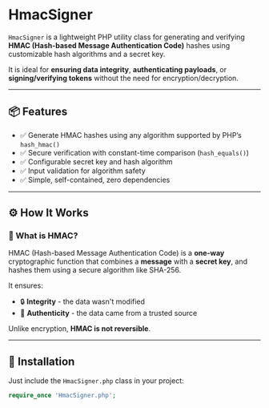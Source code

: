 # HmacSigner

`HmacSigner` is a lightweight PHP utility class for generating and verifying **HMAC (Hash-based Message Authentication Code)** hashes using customizable hash algorithms and a secret key.

It is ideal for **ensuring data integrity**, **authenticating payloads**, or **signing/verifying tokens** without the need for encryption/decryption.

---

## 📦 Features

- ✅ Generate HMAC hashes using any algorithm supported by PHP’s `hash_hmac()`
- ✅ Secure verification with constant-time comparison (`hash_equals()`)
- ✅ Configurable secret key and hash algorithm
- ✅ Input validation for algorithm safety
- ✅ Simple, self-contained, zero dependencies

---

## ⚙️ How It Works

### 🔐 What is HMAC?

HMAC (Hash-based Message Authentication Code) is a **one-way** cryptographic function that combines a **message** with a **secret key**, and hashes them using a secure algorithm like SHA-256.

It ensures:
- 🔒 **Integrity** - the data wasn't modified
- 🔑 **Authenticity** - the data came from a trusted source

Unlike encryption, **HMAC is not reversible**.

---

## 🚀 Installation

Just include the `HmacSigner.php` class in your project:

```php
require_once 'HmacSigner.php';
